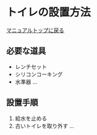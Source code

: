 # トイレの設置方法

[マニュアルトップに戻る](README.md)

## 必要な道具
- レンチセット
- シリコンコーキング
- 水準器
...

## 設置手順
1. 給水を止める
2. 古いトイレを取り外す
...
